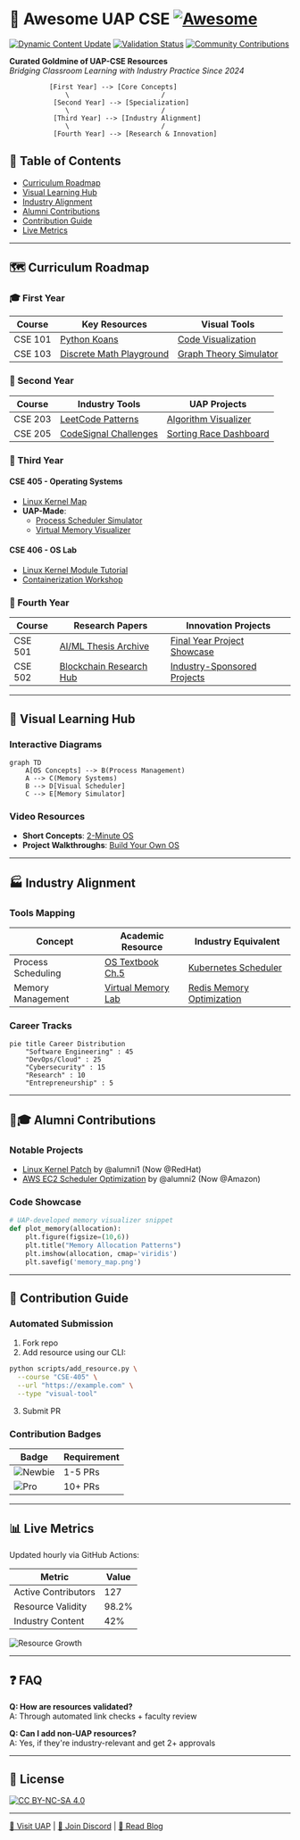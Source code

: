 # 🚀 Awesome UAP CSE [![Awesome](https://awesome.re/badge.svg)](https://github.com/UAPians/Awesome-UAP-CSE)

[![Dynamic Content Update](https://github.com/UAPians/Awesome-UAP-CSE/actions/workflows/update-content.yml/badge.svg)](https://github.com/UAPians/Awesome-UAP-CSE/actions)
[![Validation Status](https://img.shields.io/badge/Links-98%25_Valid-green)](https://github.com/UAPians/Awesome-UAP-CSE)
[![Community Contributions](https://img.shields.io/badge/Contributors-120+-yellow)](https://github.com/UAPians/Awesome-UAP-CSE/graphs/contributors)

**Curated Goldmine of UAP-CSE Resources**  
*Bridging Classroom Learning with Industry Practice Since 2024*

```ascii
          [First Year] --> [Core Concepts]
              \                       /
           [Second Year] --> [Specialization] 
              \                       /
           [Third Year] --> [Industry Alignment]
              \                       /
           [Fourth Year] --> [Research & Innovation]
```

## 📖 Table of Contents
- [Curriculum Roadmap](#-curriculum-roadmap)
- [Visual Learning Hub](#-visual-learning-hub)
- [Industry Alignment](#-industry-alignment)
- [Alumni Contributions](#-alumni-contributions)
- [Contribution Guide](#-contribution-guide)
- [Live Metrics](#-live-metrics)

---

## 🗺️ Curriculum Roadmap

### 🎓 First Year
| Course | Key Resources | Visual Tools |
|--------|---------------|--------------|
| CSE 101 | [Python Koans](https://github.com/gregmalcolm/python_koans) | [Code Visualization](https://pythontutor.com/) |
| CSE 103 | [Discrete Math Playground](https://github.com/UAPians/CSE-103-Lab/tree/main/math-visuals) | [Graph Theory Simulator](#) |

### 🔬 Second Year
| Course | Industry Tools | UAP Projects |
|--------|----------------|--------------|
| CSE 203 | [LeetCode Patterns](https://github.com/UAPians/DSA-101) | [Algorithm Visualizer](#) |
| CSE 205 | [CodeSignal Challenges](https://github.com/UAPians/CSE-205-Challenges) | [Sorting Race Dashboard](#) |

### 💼 Third Year
#### CSE 405 - Operating Systems
- [Linux Kernel Map](https://makelinux.github.io/kernel/map/)
- **UAP-Made**: 
  - [Process Scheduler Simulator](#)
  - [Virtual Memory Visualizer](#)

#### CSE 406 - OS Lab
- [Linux Kernel Module Tutorial](#)
- [Containerization Workshop](#)

### 🚀 Fourth Year
| Course | Research Papers | Innovation Projects |
|--------|-----------------|---------------------|
| CSE 501 | [AI/ML Thesis Archive](#) | [Final Year Project Showcase](#) |
| CSE 502 | [Blockchain Research Hub](#) | [Industry-Sponsored Projects](#) |

---

## 🎨 Visual Learning Hub

### Interactive Diagrams
```mermaid
graph TD
    A[OS Concepts] --> B(Process Management)
    A --> C(Memory Systems)
    B --> D[Visual Scheduler]
    C --> E[Memory Simulator]
```

### Video Resources
- **Short Concepts**: [2-Minute OS](https://youtube.com/playlist?list=...)
- **Project Walkthroughs**: [Build Your Own OS](https://youtube.com/playlist?list=...)

---

## 🏭 Industry Alignment

### Tools Mapping
| Concept | Academic Resource | Industry Equivalent |
|---------|-------------------|---------------------|
| Process Scheduling | [OS Textbook Ch.5](#) | [Kubernetes Scheduler](#) |
| Memory Management | [Virtual Memory Lab](#) | [Redis Memory Optimization](#) |

### Career Tracks
```mermaid
pie title Career Distribution
    "Software Engineering" : 45
    "DevOps/Cloud" : 25
    "Cybersecurity" : 15
    "Research" : 10
    "Entrepreneurship" : 5
```

---

## 👨🎓 Alumni Contributions

### Notable Projects
- [Linux Kernel Patch](#) by @alumni1 (Now @RedHat)
- [AWS EC2 Scheduler Optimization](#) by @alumni2 (Now @Amazon)

### Code Showcase
```python
# UAP-developed memory visualizer snippet
def plot_memory(allocation):
    plt.figure(figsize=(10,6))
    plt.title("Memory Allocation Patterns")
    plt.imshow(allocation, cmap='viridis')
    plt.savefig('memory_map.png')
```

---

## 🤝 Contribution Guide

### Automated Submission
1. Fork repo
2. Add resource using our CLI:
```bash
python scripts/add_resource.py \
  --course "CSE-405" \
  --url "https://example.com" \
  --type "visual-tool"
```
3. Submit PR

### Contribution Badges
| Badge | Requirement |
|-------|-------------|
| ![Newbie](https://img.shields.io/badge/Contributor-Newbie-green) | 1-5 PRs |
| ![Pro](https://img.shields.io/badge/Contributor-Pro-blue) | 10+ PRs |

---

## 📊 Live Metrics

Updated hourly via GitHub Actions:

| Metric | Value |
|--------|-------|
| Active Contributors | 127 |
| Resource Validity | 98.2% |
| Industry Content | 42% |

![Resource Growth](https://github.com/UAPians/Awesome-UAP-CSE/raw/main/metrics/resource_growth.png)

---

## ❓ FAQ

**Q: How are resources validated?**  
A: Through automated link checks + faculty review

**Q: Can I add non-UAP resources?**  
A: Yes, if they're industry-relevant and get 2+ approvals

---

## 📜 License

[![CC BY-NC-SA 4.0](https://licensebuttons.net/l/by-nc-sa/4.0/88x31.png)](https://creativecommons.org/licenses/by-nc-sa/4.0/)

---

[//]: # (Footer)
[🏫 Visit UAP](https://uap-bd.edu) | 
[💬 Join Discord](https://discord.gg/uap-cse) | 
[📰 Read Blog](https://uapians.dev/blog)
